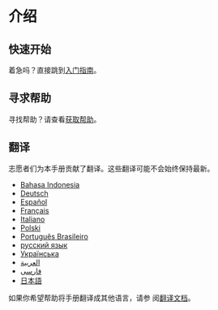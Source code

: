 # 介绍

## 快速开始

着急吗？直接跳到[入门指南](getting-started.md)。

## 寻求帮助

寻找帮助？请查看[获取帮助](./getting-help.md)。

## 翻译

志愿者们为本手册贡献了翻译。这些翻译可能不会始终保持最新。

- [Bahasa Indonesia](https://apps.ankiweb.net/docs/manual.id.html)
- [Deutsch](https://web.archive.org/web/20240413080739/https://www.dennisproksch.de/anki)
- [Español](https://apps.ankiweb.net/docs/manual.es.html)
- [Français](https://apps.ankiweb.net/docs/manual.fr.html)
- [Italiano](https://web.archive.org/web/20160423223801/http://192.167.9.6/Anki_ITA/Manual_ITA.htm)
- [Polski](https://platynowy.github.io/anki-manual/)
- [Português Brasileiro](https://mizerablebr.github.io/anki-manual/)
- [русский язык](https://alexeygorelov.github.io/anki-manual-ru/)
- [Українська](https://astropsy999.github.io/anki-manual/)
- [العربية](https://abdnh.github.io/anki-manual/)
- [فارسى](http://ankidroid.ir/anki.pdf)
- [日本語](http://wikiwiki.jp/rage2050/)

如果你希望帮助将手册翻译成其他语言，请参
阅[翻译文档](https://translating.ankiweb.net/anki/manual.html)。
